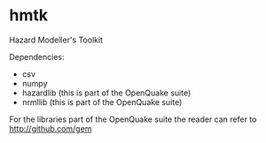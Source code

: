 hmtk
====

Hazard Modeller's Toolkit

Dependencies:
* csv
* numpy
* hazardlib (this is part of the OpenQuake suite)
* nrmllib (this is part of the OpenQuake suite)

For the libraries part of the OpenQuake suite the reader can refer to http://github.com/gem
